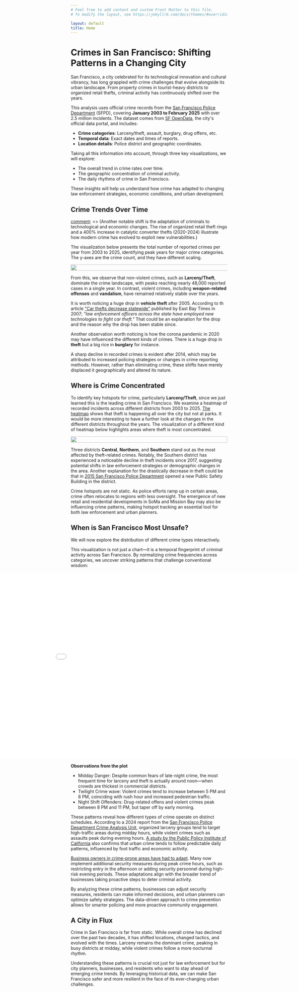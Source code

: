 ```yaml
---
# Feel free to add content and custom Front Matter to this file.
# To modify the layout, see https://jekyllrb.com/docs/themes/#overriding-theme-defaults

layout: default
title: Home
---
```


# **Crimes in San Francisco: Shifting Patterns in a Changing City**

San Francisco, a city celebrated for its technological innovation and cultural vibrancy, has long grappled with crime challenges that evolve alongside its urban landscape. From property crimes in tourist-heavy districts to organized retail thefts, criminal activity has continuously shifted over the years.

This analysis uses official crime records from the [San Francisco Police Department](https://www.sanfranciscopolice.org/your-sfpd/crime-data-reports) (SFPD), covering **January 2003 to February 2025** with over 2.5 million incidents. The dataset comes from [SF OpenData](https://datasf.org/opendata/), the city's official data portal, and includes:

- **Crime categories**: Larceny/theft, assault, burglary, drug offens, etc.
- **Temporal data**: Exact dates and times of reports.
- **Location details**: Police district and geographic coordinates.

Taking all this information into account, through three key visualizations, we will explore:

- The overall trend in crime rates over time.
- The geographic concentration of criminal activity.
- The daily rhythms of crime in San Francisco.

These insights will help us understand how crime has adapted to changing law enforcement strategies, economic conditions, and urban development.

## **Crime Trends Over Time**

[comment]: <> (Crime in San Francisco has undergone a noticeable shift in recent years. While overall crime dropped 28% since 2006, this decline masks a significant geographical redistribution. Traditional hotspots such as **Union Square** and **Tenderloin** saw intensified policing efforts, pushing criminal activity into newer areas such as **SoMa** and **Mission Bay**.) 

[comment]: <> (Another notable shift is the adaptation of criminals to technological and economic changes. The rise of organized retail theft rings and a 400% increase in catalytic converter thefts (2020-2024) illustrate how modern crime has evolved to exploit new vulnerabilities.)

The visualization below presents the total number of reported crimes per year from 2003 to 2025, identifying peak years for major crime categories. The y-axes are the crime count, and they have different scaling.

<div style="display: flex; justify-content: center; align-items: center;">
    <img src="figures/crimes_trend.png" style="width: 150%">
</div>

From this, we observe that non-violent crimes, such as **Larceny/Theft**, dominate the crime landscape, with peaks reaching nearly 48,000 reported cases in a single year. In contrast, violent crimes, including **weapon-related offenses** and **vandalism**, have remained relatively stable over the years.

It is worth noticing a huge drop in **vehicle theft** after 2005. According to th article ["Car thefts decrease statewide"](https://www.eastbaytimes.com/2007/02/16/car-thefts-decrease-statewide/) published by East Bay Times in 2007; *"law enforcement officers across the state have employed new technologies to fight car theft."* That could be an explanation for the drop and the reason why the drop has been stable since.

Another observation worth noticing is how the corona pandemic in 2020 may have influenced the different kinds of crimes. There is a huge drop in **theft** but a big rice in **burglary** for instance.

A sharp decline in recorded crimes is evident after 2014, which may be attributed to increased policing strategies or changes in crime reporting methods. However, rather than eliminating crime, these shifts have merely displaced it geographically and altered its nature.

## **Where is Crime Concentrated**  

To identify key hotspots for crime, particularly **Larceny/Theft**, since we just learned this is the leading crime in San Francisco. We examine a heatmap of recorded incidents across different districts from 2003 to 2025. [The heatmap](https://sophiewdk.github.io/data_analysis/heatmap.html) shows that theft is happening all over the city but not at parks. It would be more interesting to have a further look at the changes in the different districts throughout the years. The visualization of a different kind of heatmap below highlights areas where theft is most concentrated.

<div style="display: flex; justify-content: center; align-items: center;">
    <img src="figures/heatmap_years.png" style="width: 100%">
</div>


Three districts **Central**, **Northern**, and **Southern** stand out as the most affected by theft-related crimes. Notably, the Southern district has experienced a noticeable decline in theft incidents since 2017, suggesting potential shifts in law enforcement strategies or demographic changes in the area. Another explanation for the drastically decrease in theft could be that in [2015 San Francisco Police Department](https://www.sanfranciscopolice.org/stations/southern-station) opened a new Public Safety Building in the district.

[comment]: <> (It is clear to see that theft in the city has been happening over all the different districts. However, the Northern and just below the Richmond district. When investigating the map further, there are parks located in these areas. Also, at the Mount Sutro Open Space Reserve and at Glen Canyon Park the theft rate seems to have dropped.)

Crime hotspots are not static. As police efforts ramp up in certain areas, crime often relocates to regions with less oversight. The emergence of new retail and residential developments in SoMa and Mission Bay may also be influencing crime patterns, making hotspot tracking an essential tool for both law enforcement and urban planners.

## **When is San Francisco Most Unsafe?**

We will now explore the distribution of different crime types interactively. 

This visualization is not just a chart—it is a temporal fingerprint of criminal activity across San Francisco. By normalizing crime frequencies across categories, we uncover striking patterns that challenge conventional wisdom:

<div style="display: flex; justify-content: center;">
  <div class="image-container">
    <iframe src="html_templates\bokeh_hourly_sf_crime_patterns.html" width="1200" height="600" style="border:none;"></iframe>
  </div>
</div>

<b> </b>
<b> </b>

**Observations from the plot**
- Midday Danger: Despite common fears of late-night crime, the most frequent time for larceny and theft is actually around noon—when crowds are thickest in commercial districts.
- Twilight Crime wave: Violent crimes tend to increase between 5 PM and 8 PM, coinciding with rush hour and increased pedestrian traffic.
- Night Shift Offenders: Drug-related offens and violent crimes peak between 8 PM and 11 PM, but taper off by early morning.

These patterns reveal how different types of crime operate on distinct schedules. According to a 2024 report from the [San Francisco Police Department Crime Analysis Unit](https://www.sanfranciscopolice.org/sites/default/files/2024-10/SFPD_CrimeReport_Sept2024_20241015.pdf), organized larceny groups tend to target high-traffic areas during midday hours, while violent crimes such as assaults peak during evening hours. [A study by the Public Policy Institute of California](https://www.ppic.org/publication/crime-trends-in-california/?utm_source=chatgpt.com) also confirms that urban crime tends to follow predictable daily patterns, influenced by foot traffic and economic activity.

[Business owners in crime-prone areas have had to adapt](https://nypost.com/2024/12/12/business/safeway-to-shut-down-san-francisco-supermarket-due-to-rampant-theft/?utm_source=chatgpt.com). Many now implement additional security measures during peak crime hours, such as restricting entry in the afternoon or adding security personnel during high-risk evening periods. These adaptations align with the broader trend of businesses taking proactive steps to deter criminal activity.

By analyzing these crime patterns, businesses can adjust security measures, residents can make informed decisions, and urban planners can optimize safety strategies. The data-driven approach to crime prevention allows for smarter policing and more proactive community engagement.

## **A City in Flux**

Crime in San Francisco is far from static. While overall crime has declined over the past two decades, it has shifted locations, changed tactics, and evolved with the times. Larceny remains the dominant crime, peaking in busy districts at midday, while violent crimes follow a more nocturnal rhythm.

Understanding these patterns is crucial not just for law enforcement but for city planners, businesses, and residents who want to stay ahead of emerging crime trends. By leveraging historical data, we can make San Francisco safer and more resilient in the face of its ever-changing urban challenges.
